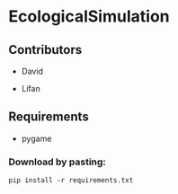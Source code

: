 # EcologicalSimulation

## Contributors

* David
    
* Lifan

## Requirements

* pygame

### Download by pasting: 
    pip install -r requirements.txt
